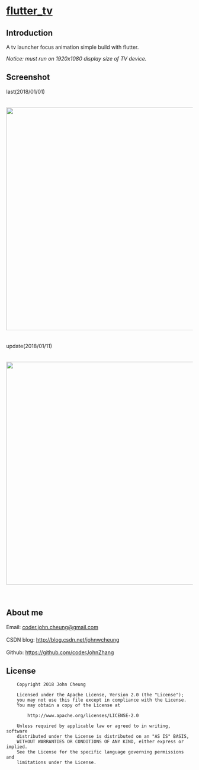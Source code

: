 # [flutter_tv](https://github.com/coderJohnZhang/flutter_tv)

## Introduction

A tv launcher focus animation simple build with flutter.

*Notice: must run on 1920x1080 display size of TV device.*

## Screenshot
last(2018/01/01)<br><br><br>
<img src="https://github.com/coderJohnZhang/flutter_tv/blob/master/art/demo.gif" width="600"><br><br><br>
update(2018/01/11)<br><br><br>
<img src="https://github.com/coderJohnZhang/flutter_tv/blob/master/art/demo1.gif" width="600"><br><br><br>

## About me

Email: coder.john.cheung@gmail.com<br><br>
CSDN blog: http://blog.csdn.net/johnwcheung<br><br>
Github: https://github.com/coderJohnZhang

## License

		Copyright 2018 John Cheung

		Licensed under the Apache License, Version 2.0 (the "License");
		you may not use this file except in compliance with the License.
		You may obtain a copy of the License at

			http://www.apache.org/licenses/LICENSE-2.0

		Unless required by applicable law or agreed to in writing, software
		distributed under the License is distributed on an "AS IS" BASIS,
		WITHOUT WARRANTIES OR CONDITIONS OF ANY KIND, either express or implied.
		See the License for the specific language governing permissions and
		limitations under the License.

